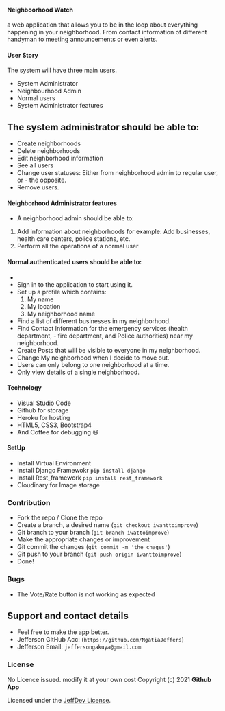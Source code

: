 #### Neighboorhood Watch
a web application that allows you to be in the
loop about everything happening in your neighborhood.
From contact information of different handyman
to meeting announcements or even alerts.

#### User Story
The system will have three main users.

- System Administrator
- Neighbourhood Admin
- Normal users
- System Administrator features

## The system administrator should be able to:

- Create neighborhoods
- Delete neighborhoods 
- Edit neighborhood information
- See all users
- Change user statuses: Either from neighborhood admin to regular user, or - the opposite.
- Remove users.
 #### Neighborhood Administrator features
- A neighborhood admin should be able to:

1. Add information about neighborhoods for example: Add businesses, health   care centers, police stations, etc.
2. Perform all the operations of a normal user

#### Normal authenticated users should be able to:
- 
- Sign in to the application to start using it.
- Set up a profile which contains:
    1. My name 
    2. My location 
    3. My neighborhood name 
- Find a list of different businesses in my neighborhood.
- Find Contact Information for the emergency services (health department, - fire department, and Police authorities) near my neighborhood.
- Create Posts that will be visible to everyone in my neighborhood.
- Change My neighborhood when I decide to move out.
- Users can only belong to one neighborhood at a time.
- Only view details of a single neighborhood.

#### Technology

- Visual Studio Code
- Github for storage
- Heroku for hosting
- HTML5, CSS3, Bootstrap4
- And Coffee for debugging 😃

#### SetUp

- Install Virtual Environment
- Install Django Framewokr `pip install django`
- Install Rest_framework `pip install rest_framework`
- Cloudinary for Image storage

### Contribution

- Fork the repo / Clone the repo
- Create a branch, a desired name (`git checkout iwanttoimprove`)
- Git branch to your branch (`git branch iwattoimprove`)
- Make the appropriate changes or improvement
- Git commit the changes (`git commit -m 'the chages'`)
- Git push to your branch (`git push origin iwanttoimprove`)
- Done!

### Bugs

- The Vote/Rate button is not working as expected

## Support and contact details

- Feel free to make the app better.
- Jefferson GitHub Acc: (`https://github.com/NgatiaJeffers`)
- Jefferson Email: `jeffersongakuya@gmail.com`

### License

No Licence issued. modify it at your own cost
Copyright (c) 2021 **Github App**

Licensed under the [JeffDev License](LICENSE).